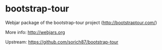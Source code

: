 # bootstrap-tour
Webjar package of the bootstrap-tour project (http://bootstraptour.com/)

More info: http://webjars.org

Upstream: https://github.com/sorich87/bootstrap-tour
